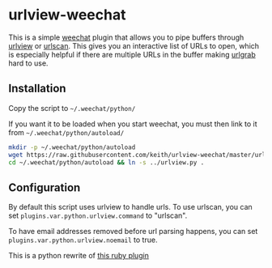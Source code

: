 # urlview-weechat

This is a simple [weechat](https://weechat.org/) plugin that allows you
to pipe buffers through [urlview](https://github.com/sigpipe/urlview) or
[urlscan](https://github.com/firecat53/urlscan).
This gives you an interactive list of URLs to open, which is especially
helpful if there are multiple URLs in the buffer making
[urlgrab](https://weechat.org/scripts/source/urlgrab.py.html/) hard to
use.

## Installation

Copy the script to `~/.weechat/python/`

If you want it to be loaded when you start weechat, you must then link to it
from `~/.weechat/python/autoload/`

```sh
mkdir -p ~/.weechat/python/autoload
wget https://raw.githubusercontent.com/keith/urlview-weechat/master/urlview.py ~/.weechat/python/
cd ~/.weechat/python/autoload && ln -s ../urlview.py .
```

## Configuration

By default this script uses urlview to handle urls. To use urlscan, you can
set `plugins.var.python.urlview.command` to "urlscan".

To have email addresses removed before url parsing happens, you can set
`plugins.var.python.urlview.noemail` to true.

This is a python rewrite of [this ruby
plugin](https://weechat.org/files/scripts/unofficial/urlview.rb)
